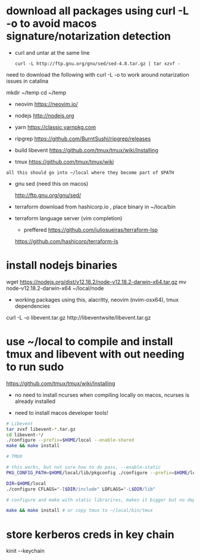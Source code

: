 # download all packages using curl -L -o to avoid macos signature/notarization detection

- curl and untar at the same line

  `curl -L http://ftp.gnu.org/gnu/sed/sed-4.8.tar.gz | tar xzvf -`

need to download the following with curl -L -o to work around notarization issues in
catalina

mkdir ~/temp
cd ~/temp

- neovim
  https://neovim.io/

- nodejs
  http://nodejs.org

- yarn
  https://classic.yarnpkg.com

- ripgrep
  https://github.com/BurntSushi/ripgrep/releases

- build libevent
  https://github.com/tmux/tmux/wiki/Installing

- tmux
  https://github.com/tmux/tmux/wiki

`all this should go into ~/local where they become part of $PATH`

- gnu sed (need this on macos)

  http://ftp.gnu.org/gnu/sed/

- terraform
  download from hashicorp.io , place binary in ~/loca/bin

- terraform language server (vim completion)

  - preffered
    https://github.com/juliosueiras/terraform-lsp

  https://github.com/hashicorp/terraform-ls

# install nodejs binaries

wget https://nodejs.org/dist/v12.18.2/node-v12.18.2-darwin-x64.tar.gz
mv node-v12.18.2-darwin-x64 ~/local/node

- working packages using this, alacritty, neovim (nvim-osx64), tmux dependencies

curl -L -o libevent.tar.gz http://libeventwsite/libevent.tar.gz

# use ~/local to compile and install tmux and libevent with out needing to run sudo

https://github.com/tmux/tmux/wiki/Installing

- no need to install ncurses when compiling locally on macos, ncurses is already
  installed

- need to install macos developer tools!

```sh
# Libevent
tar zvxf libevent-*.tar.gz
cd libevent-*/
./configure --prefix=$HOME/local --enable-shared
make && make install

# TMUX

# this works, but not sure how to do pass, --enable-static
PKG_CONFIG_PATH=$HOME/local/lib/pkgconfig ./configure --prefix=$HOME/local

DIR=$HOME/local
./configure CFLAGS="-I$DIR/include" LDFLAGS="-L$DIR/lib"

# configure and make with static librarires, makes it bigger but no dependencies to worry about

make && make install # or copy tmux to ~/local/bin/tmux
```

# store kerberos creds in key chain

kinit --keychain
